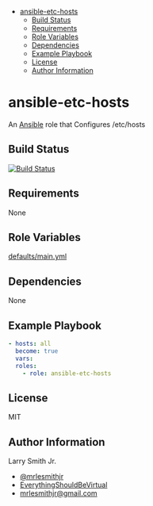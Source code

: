 <!-- START doctoc generated TOC please keep comment here to allow auto update -->
<!-- DON'T EDIT THIS SECTION, INSTEAD RE-RUN doctoc TO UPDATE -->

- [ansible-etc-hosts](#ansible-etc-hosts)
  - [Build Status](#build-status)
  - [Requirements](#requirements)
  - [Role Variables](#role-variables)
  - [Dependencies](#dependencies)
  - [Example Playbook](#example-playbook)
  - [License](#license)
  - [Author Information](#author-information)

<!-- END doctoc generated TOC please keep comment here to allow auto update -->

# ansible-etc-hosts

An [Ansible](https://www.ansible.com) role that Configures /etc/hosts

## Build Status

[![Build Status](https://travis-ci.org/mrlesmithjr/ansible-etc-hosts.svg?branch=master)](https://travis-ci.org/mrlesmithjr/ansible-etc-hosts)

## Requirements

None

## Role Variables

[defaults/main.yml](defaults/main.yml)

## Dependencies

None

## Example Playbook

```yaml
- hosts: all
  become: true
  vars:
  roles:
    - role: ansible-etc-hosts
```

## License

MIT

## Author Information

Larry Smith Jr.

- [@mrlesmithjr](https://www.twitter.com/mrlesmithjr)
- [EverythingShouldBeVirtual](http://everythingshouldbevirtual.com)
- [mrlesmithjr@gmail.com](mailto:mrlesmithjr@gmail.com)
